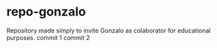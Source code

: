 # repo-gonzalo
Repository made simply to invite Gonzalo as colaborator for educational purposes.
commit 1
commit 2
